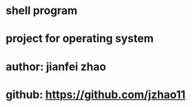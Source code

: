 # shell program
# project for operating system
# author: jianfei zhao
# github: https://github.com/jzhao11
